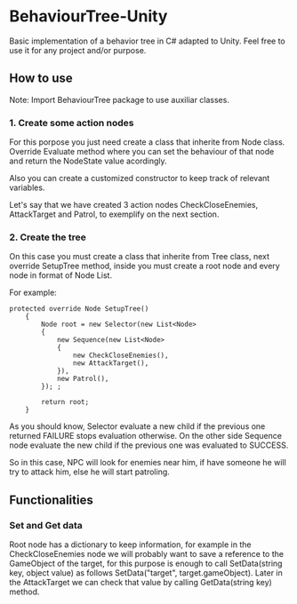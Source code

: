 # BehaviourTree-Unity
Basic implementation of a behavior tree in C# adapted to Unity. Feel free to use it for any project and/or purpose.

## How to use

Note: Import BehaviourTree package to use auxiliar classes.

### 1. Create some action nodes

For this porpose you just need create a class that inherite from Node class.
Override Evaluate method where you can set the behaviour of that node and return 
the NodeState value acordingly.

Also you can create a customized constructor to keep track of relevant variables.

Let's say that we have created 3 action nodes CheckCloseEnemies, AttackTarget and Patrol, to exemplify on the next section.

### 2. Create the tree
On this case you must create a class that inherite from Tree class, 
next override SetupTree method, inside you must create a root node and every
node in format of Node List. 

For example:

```
protected override Node SetupTree()
    {
        Node root = new Selector(new List<Node>
        {
            new Sequence(new List<Node>
            {
                new CheckCloseEnemies(),
                new AttackTarget(),
            }),
            new Patrol(),
        }); ;

        return root;
    }
```

As you should know, Selector evaluate a new child if the previous one returned FAILURE stops evaluation otherwise.
On the other side Sequence node evaluate the new child if the previous one was evaluated to SUCCESS.

So in this case, NPC will look for enemies near him, if have someone he will try to attack him, else he will start patroling.

## Functionalities

### Set and Get data
Root node has a dictionary to keep information, for example in the CheckCloseEnemies node we will probably want to save a reference to the GameObject of the target, 
for this purpose is enough to call SetData(string key, object value) as follows SetData("target", target.gameObject). Later in the AttackTarget we can
check that value by calling GetData(string key) method.

